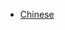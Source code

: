 * [Chinese](zh/)

<script type="text/javascript" src="http://www.josephjctang.com/assets/js/analytics.js" defer="defer"></script>